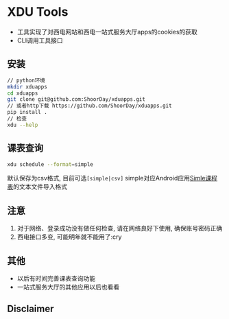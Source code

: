 # XDU Tools

- 工具实现了对西电网站和西电一站式服务大厅apps的cookies的获取
- CLI调用工具接口

## 安装

```bash
// python环境
mkdir xduapps
cd xduapps
git clone git@github.com:ShoorDay/xduapps.git
// 或者http下载 https://github.com/ShoorDay/xduapps.git
pip install .
// 检查
xdu --help
```

## 课表查询

```bash
xdu schedule --format=simple
```
默认保存为csv格式, 目前可选`[simple|csv]`
simple对应Android应用[Simle课程表](https://www.coolapk.com/apk/com.strivexj.timetable)的文本文件导入格式

## 注意

1. 对于网络、登录成功没有做任何检查, 请在网络良好下使用, 确保账号密码正确
2. 西电接口多变, 可能明年就不能用了:cry

## 其他

- 以后有时间完善课表查询功能
- 一站式服务大厅的其他应用以后也看看

## Disclaimer
